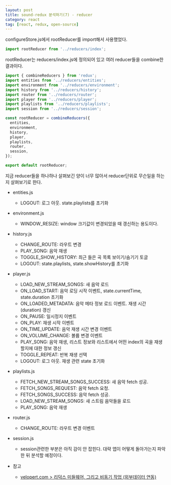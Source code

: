 ```yaml
---
layout: post
title: sound-redux 분석하기(7) - reducer
category: react
tag: [react, redux, open-source] 
---
```

configureStore.js에서 rootReducer를 import해서 사용했었다.
```jsx
import rootReducer from '../reducers/index';
```
rootReducer는 reducers/index.js에 정의되어 있고 여러 reducer들을 combine한 결과이다.
```jsx
import { combineReducers } from 'redux';
import entities from '../reducers/entities';
import environment from '../reducers/environment';
import history from '../reducers/history';
import router from '../reducers/router';
import player from '../reducers/player';
import playlists from '../reducers/playlists';
import session from '../reducers/session';

const rootReducer = combineReducers({
  entities,
  environment,
  history,
  player,
  playlists,
  router,
  session,
});

export default rootReducer;
```

지금 reducer들을 하나하나 살펴보긴 양이 너무 많아서 reducer단위로 무슨일을 하는지 살펴보기로 한다.

- entities.js
  - LOGOUT: 로그 아웃. state.playlists를 초기화
- environment.js
  - WINDOW_RESIZE: window 크기값이 변경되었을 때 갱신하는 용도이다.
- history.js
  - CHANGE_ROUTE: 라우트 변경
  - PLAY_SONG: 음악 재생
  - TOGGLE_SHOW_HISTORY: 최근 들은 곡 목록 보이기/숨기기 토글
  - LOGOUT: state.playlists, state.showHistory를 초기화
- player.js
  - LOAD_NEW_STREAM_SONGS: 새 음악 로드
  - ON_LOAD_START: 음악 로딩 시작 이벤트, state.currentTime, state.duration 초기화
  - ON_LOADED_METADATA: 음악 메타 정보 로드 이벤트. 재생 시간(duration) 갱신
  - ON_PAUSE: 일시정지 이벤트
  - ON_PLAY: 재생 시작 이벤트
  - ON_TIME_UPDATE: 음악 재생 시간 변경 이벤트
  - ON_VOLUME_CHANGE: 볼륨 변경 이벤트
  - PLAY_SONG: 음악 재생, 리스트 정보와 리스트에서 어떤 index의 곡을 재생할지에 대한 정보 갱신
  - TOGGLE_REPEAT: 반복 재생 선택
  - LOGOUT: 로그 아웃. 재생 관련 state 초기화
- playlists.js
  - FETCH_NEW_STREAM_SONGS_SUCCESS: 새 음악 fetch 성공.
  - FETCH_SONGS_REQUEST: 음악 fetch 요청.
  - FETCH_SONGS_SUCCESS: 음악 fetch 성공.
  - LOAD_NEW_STREAM_SONGS: 새 스트림 음악들을 로드
  - PLAY_SONG: 음악 재생 
- router.js
  - CHANGE_ROUTE: 라우트 변경 이벤트
- session.js
  - session관련한 부분은 아직 감이 안 잡힌다. 대략 앱이 어떻게 돌아가는지 파악한 뒤 분석할 예정이다. 
  
- 참고
  - [velopert.com > 리덕스 미들웨어, 그리고 비동기 작업 (외부데이터 연동)](https://velopert.com/3401)
